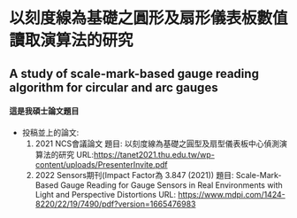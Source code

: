 # 以刻度線為基礎之圓形及扇形儀表板數值讀取演算法的研究
## A study of scale-mark-based gauge reading algorithm for circular and arc gauges

#### 這是我碩士論文題目

* 投稿並上的論文:
  1. 2021 NCS會議論文 題目: 以刻度線為基礎之圓型及扇型儀表板中心偵測演算法的研究 URL:https://tanet2021.thu.edu.tw/wp-content/uploads/PresenterInvite.pdf
  2. 2022 Sensors期刊(Impact Factor為 3.847 (2021)) 題目: Scale-Mark-Based Gauge Reading for Gauge Sensors in Real Environments with Light and Perspective Distortions URL: https://www.mdpi.com/1424-8220/22/19/7490/pdf?version=1665476983
